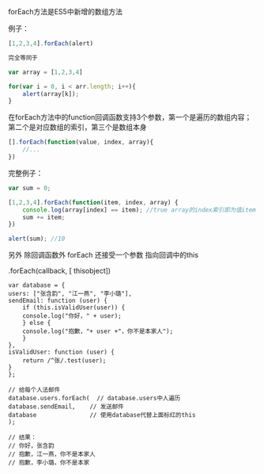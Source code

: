 forEach方法是ES5中新增的数组方法

例子：

```js
[1,2,3,4].forEach(alert)

完全等同于

var array = [1,2,3,4]

for(var i = 0, i < arr.length; i++){
    alert(array[k]);
}
```

在forEach方法中的function回调函数支持3个参数，第一个是遍历的数组内容；第二个是对应数组的索引，第三个是数组本身

```js
[].forEach(function(value, index, array){
    //...
})
```

完整例子：

```js
var sum = 0;

[1,2,3,4].forEach(function(item, index, array) {
    console.log(array[index] == item); //true array的index索引即为值item
    sum += item;
})

alert(sum); //10
```

另外 除回调函数外 forEach 还接受一个参数 指向回调中的this

.forEach(callback, [ thisobject])

    var database = {
    users: ["张含韵", "江一燕", "李小璐"],
    sendEmail: function (user) {
        if (this.isValidUser(user)) {
        console.log("你好，" + user);
        } else {
        console.log("抱歉，"+ user +"，你不是本家人");	
        }
    },
    isValidUser: function (user) {
        return /^张/.test(user);
    }
    };

    // 给每个人法邮件
    database.users.forEach(  // database.users中人遍历
    database.sendEmail,    // 发送邮件
    database               // 使用database代替上面标红的this
    );

    // 结果：
    // 你好，张含韵
    // 抱歉，江一燕，你不是本家人
    // 抱歉，李小璐，你不是本家